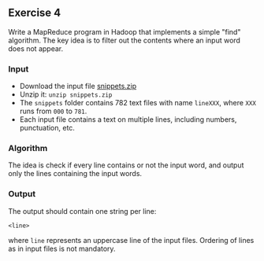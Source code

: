 ## Exercise 4

Write a MapReduce program in Hadoop that implements a simple "find" algorithm. The key idea is to filter out the contents where an input word does not appear.

### Input

* Download the input file [snippets.zip](https://github.com/tonellotto/PAD-LABS/tree/master/data/snippets.zip)
* Unzip it: `unzip snippets.zip`
* The `snippets` folder contains 782 text files with name `lineXXX`, where `XXX` runs from `000` to `781`.
* Each input file contains a text on multiple lines, including numbers, punctuation, etc.

### Algorithm

The idea is check if every line contains or not the input word, and output only the lines containing the input words.

### Output

The output should contain one string per line:

    <line>

where `line` represents an uppercase line of the input files. Ordering of lines as in input files is not mandatory.

